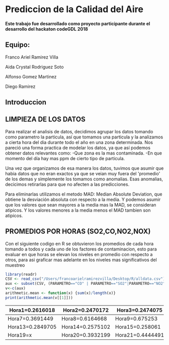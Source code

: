 # Prediccion de la Calidad del Aire

#### Este trabajo fue desarrollado como proyecto participante durante el desarrollo del hackaton codeGDL 2018

## Equipo:
Franco Ariel Ramirez Villa

Aida Crystal Rodriguez Soto

Alfonso Gomez Martinez

Diego Ramirez

## Introduccion


## LIMPIEZA DE LOS DATOS

Para realizar el analisis de datos, decidimos agrupar los datos tomando como parametro la particula, así que tomamos una particula y la analizamos a cierta hora del dia durante todo el año en una zona determinada.
Nos pareció una forma practica de modelar los datos, ya que así podemos obtener datos relevantes como:
-Que zona es la mas contaminada.
-En que momento del día hay mas ppm de cierto tipo de particula.

Una vez que organizamos de esa manera los datos, tuvimos que asumir que habia datos que no eran exactos ya que se veian muy fuera del 'promedio' de los demas y simplemente los tomamos como anomalias. Esas anomalias, decicimos retirarlas para que no afecten a las predicciones.

Para eliminarlas utilizamos el metodo MAD: Median Absolute Deviation, que obtiene la desviación absoluta con respecto a la media. Y podemos asumir que los valores que sean mayores a la media mas la MAD, se consideran atipicos. Y los valores menores a la media menos el MAD tambien son atipicos.

##  PROMEDIOS POR HORAS (SO2,CO,NO2,NOX)
Con el siguiente codigo en R se obtuvieron los promedios de cada hora tomando a todos y cada uno de los factores de contaminacion, esto para evaluar en que horas se elevan los niveles en promedio con respecto a otros, para asi graficar mas adelante en los niveles mas significativos del muestreo

``` R
library(readr)
CSV <- read_csv("/Users/francoarielramirezvilla/Desktop/R/alldata.csv")
aux <- subset(CSV, (PARAMETRO=="CO" | PARAMETRO=="SO2"|PARAMETRO=="NO2"|PARAMETRO=="NOX") & HORA01!="NA", select = c("HORA01"))
v<-c(aux)
arithmetic.mean <- function(x) {sum(x)/length(x)}
print(arithmetic.mean(v[[1]]))
```

Hora1=0.2616018 | Hora2=0.2470172 | Hora3=0.2474075 | Hora4=0.2226969 | Hora5=0.2266908 | Hora6=0.2702171
--- | --- | --- | --- | --- | ---
Hora7=0.3691449 | Hora8=0.6164668 | Hora9=0.675253 | Hora10=x | Hora11=x | Hora12=x 
Hora13=0.2849705 | Hora14=0.2575102 | Hora15=0.258061 | Hora16=x | Hora17=x | Hora18=x
Hora19=x | Hora20=0.3932199 | Hora21=0.4444491 | Hora22=0.4394486 | Hora23=x | Hora24=x

